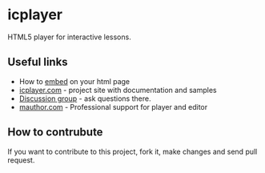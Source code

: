 # icplayer

HTML5 player for interactive lessons.


## Useful links

* How to [embed](doc/embed.md) on your html page
* [icplayer.com](http://icplayer.com) - project site with documentation and samples
* [Discussion group](https://groups.google.com/forum/?fromgroups=#!forum/icplayer) - ask questions there.
* [mauthor.com](http://mauthor.com) - Professional support for player and editor


## How to contrubute
  
If you want to contribute to this project, fork it, make changes and send pull request.